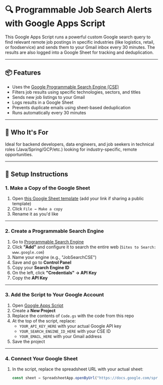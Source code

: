 # 🔍 Programmable Job Search Alerts with Google Apps Script

This Google Apps Script runs a powerful custom Google search query to find relevant remote job postings in specific industries (like logistics, retail, or foodservice) and sends them to your Gmail inbox every 30 minutes. The results are also logged into a Google Sheet for tracking and deduplication.

---

## 📦 Features

- Uses the [Google Programmable Search Engine (CSE)](https://programmablesearchengine.google.com/about/)
- Filters job results using specific technologies, sectors, and titles
- Sends new job listings to your Gmail
- Logs results in a Google Sheet
- Prevents duplicate emails using sheet-based deduplication
- Runs automatically every 30 minutes

---

## 🧠 Who It's For

Ideal for backend developers, data engineers, and job seekers in technical roles (Java/Spring/GCP/etc.) looking for industry-specific, remote opportunities.

---

## 🔧 Setup Instructions

### 1. Make a Copy of the Google Sheet

1. Open [this Google Sheet template](#) (add your link if sharing a public template)
2. Click `File → Make a copy`
3. Rename it as you'd like

---

### 2. Create a Programmable Search Engine

1. Go to [Programmable Search Engine](https://programmablesearchengine.google.com/)
2. Click **"Add"** and configure it to search the entire web (`Sites to Search: www.google.com`)
3. Name your engine (e.g., "JobSearchCSE")
4. Save and go to **Control Panel**
5. Copy your **Search Engine ID**
6. On the left, click **"Credentials" → API Key**
7. Copy the **API Key**

---

### 3. Add the Script to Your Google Account

1. Open [Google Apps Script](https://script.google.com/)
2. Create a **New Project**
3. Replace the contents of `Code.gs` with the code from this repo
4. At the top of the script, replace:
   - `YOUR_API_KEY_HERE` with your actual Google API key
   - `YOUR_SEARCH_ENGINE_ID_HERE` with your CSE ID
   - `YOUR_EMAIL_HERE` with your Gmail address
5. Save the project

---

### 4. Connect Your Google Sheet

1. In the script, replace the spreadsheet URL with your actual sheet:
   ```javascript
   const sheet = SpreadsheetApp.openByUrl("https://docs.google.com/spreadsheets/d/your-sheet-id/edit").getSheetByName("Sheet1");
